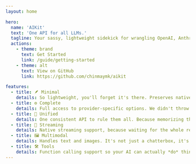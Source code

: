 ```yaml
---
layout: home

hero:
  name: 'AIKit'
  text: 'One API for all LLMs.'
  tagline: Your sassy, lightweight sidekick for wrangling OpenAI, Anthropic, and Google Gemini. It's like a universal remote, but for AI. And probably less likely to get lost in the couch cushions.
  actions:
    - theme: brand
      text: Get Started
      link: /guide/getting-started
    - theme: alt
      text: View on GitHub
      link: https://github.com/chinmaymk/aikit

features:
  - title: 🪶 Minimal
    details: So lightweight, you'll forget it's there. Preserves native capabilities without the bloat.
  - title: ⚙️ Complete
    details: Full access to provider-specific options. We didn't throw anything out, not even the weird bits.
  - title: 🔄 Unified
    details: One consistent API to rule them all. Because memorizing three different APIs is a job for someone with a better memory.
  - title: 📡 Streaming
    details: Native streaming support, because waiting for the whole response is so last year.
  - title: 🖼️ Multimodal
    details: Handles text and images. It's not just a chatterbox, it's a chatter-and-looker-box.
  - title: 🛠️ Tools
    details: Function calling support so your AI can actually *do* things. Like ordering a pizza. Or not. Your call.
---
```

